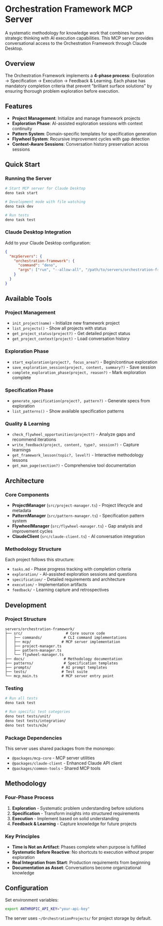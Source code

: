 # Orchestration Framework MCP Server

A systematic methodology for knowledge work that combines human strategic thinking with AI execution capabilities. This MCP server provides conversational access to the Orchestration Framework through Claude Desktop.

## Overview

The Orchestration Framework implements a **4-phase process**: Exploration → Specification → Execution → Feedback & Learning. Each phase has mandatory completion criteria that prevent "brilliant surface solutions" by ensuring thorough problem exploration before execution.

## Features

- **Project Management**: Initialize and manage framework projects
- **Exploration Phase**: AI-assisted exploration sessions with context continuity
- **Pattern System**: Domain-specific templates for specification generation
- **Flywheel System**: Recursive improvement cycles with gap detection
- **Context-Aware Sessions**: Conversation history preservation across sessions

## Quick Start

### Running the Server

```bash
# Start MCP server for Claude Desktop
deno task start

# Development mode with file watching
deno task dev

# Run tests
deno task test
```

### Claude Desktop Integration

Add to your Claude Desktop configuration:

```json
{
  "mcpServers": {
    "orchestration-framework": {
      "command": "deno",
      "args": ["run", "--allow-all", "/path/to/servers/orchestration-framework/mcp_main.ts"]
    }
  }
}
```

## Available Tools

### Project Management
- `init_project(name)` - Initialize new framework project
- `list_projects()` - Show all projects with status
- `get_project_status(project?)` - Get detailed project status
- `get_project_context(project)` - Load conversation history

### Exploration Phase
- `start_exploration(project?, focus_area?)` - Begin/continue exploration
- `save_exploration_session(project, content, summary?)` - Save session
- `complete_exploration_phase(project, reason?)` - Mark exploration complete

### Specification Phase
- `generate_specification(project?, pattern?)` - Generate specs from exploration
- `list_patterns()` - Show available specification patterns

### Quality & Learning
- `check_flywheel_opportunities(project?)` - Analyze gaps and recommend iterations
- `write_feedback(project, content, type?, session?)` - Capture learnings
- `get_framework_lesson(topic?, level?)` - Interactive methodology lessons
- `get_man_page(section?)` - Comprehensive tool documentation

## Architecture

### Core Components

- **ProjectManager** (`src/project-manager.ts`) - Project lifecycle and metadata
- **PatternManager** (`src/pattern-manager.ts`) - Specification pattern system
- **FlywheelManager** (`src/flywheel-manager.ts`) - Gap analysis and improvement cycles
- **ClaudeClient** (`src/claude-client.ts`) - AI conversation integration

### Methodology Structure

Each project follows this structure:
- `tasks.md` - Phase progress tracking with completion criteria
- `exploration/` - AI-assisted exploration sessions and questions
- `specification/` - Detailed requirements and architecture
- `execution/` - Implementation artifacts
- `feedback/` - Learning capture and retrospectives

## Development

### Project Structure

```
servers/orchestration-framework/
├── src/                    # Core source code
│   ├── commands/          # CLI command implementations
│   ├── mcp/              # MCP server implementation
│   ├── project-manager.ts
│   ├── pattern-manager.ts
│   └── flywheel-manager.ts
├── docs/                  # Methodology documentation
├── patterns/              # Specification templates
├── prompts/              # AI prompt templates
├── tests/                # Test suite
└── mcp_main.ts           # MCP server entry point
```

### Testing

```bash
# Run all tests
deno task test

# Run specific test categories
deno test tests/unit/
deno test tests/integration/
deno test tests/e2e/
```

### Package Dependencies

This server uses shared packages from the monorepo:
- `@packages/mcp-core` - MCP server utilities
- `@packages/claude-client` - Enhanced Claude API client  
- `@packages/common-tools` - Shared MCP tools

## Methodology

### Four-Phase Process

1. **Exploration** - Systematic problem understanding before solutions
2. **Specification** - Transform insights into structured requirements  
3. **Execution** - Implement based on solid understanding
4. **Feedback & Learning** - Capture knowledge for future projects

### Key Principles

- **Time is Not an Artifact**: Phases complete when purpose is fulfilled
- **Systematic Before Reactive**: No shortcuts to execution without proper exploration
- **Real Integration from Start**: Production requirements from beginning
- **Documentation as Asset**: Conversations become organizational knowledge

## Configuration

Set environment variables:

```bash
export ANTHROPIC_API_KEY="your-api-key"
```

The server uses `~/OrchestrationProjects/` for project storage by default.